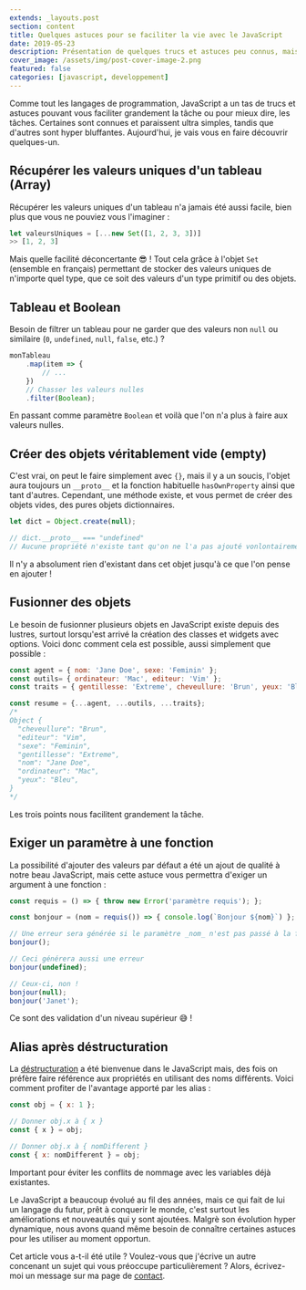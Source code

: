 ```yaml
---
extends: _layouts.post
section: content
title: Quelques astuces pour se faciliter la vie avec le JavaScript
date: 2019-05-23
description: Présentation de quelques trucs et astuces peu connus, mais pouvant vous faciliter grandement la tâche.
cover_image: /assets/img/post-cover-image-2.png
featured: false
categories: [javascript, developpement]
---
```


Comme tout les langages de programmation, JavaScript a un tas de trucs et astuces pouvant vous faciliter grandement la tâche ou pour mieux dire, les tâches. Certaines sont connues et paraissent ultra simples, tandis que d'autres sont hyper bluffantes. Aujourd'hui, je vais vous en faire découvrir quelques-un.

## Récupérer les valeurs uniques d'un tableau (Array)

Récupérer les valeurs uniques d'un tableau n'a jamais été aussi facile, bien plus que vous ne pouviez vous l'imaginer :

```js
let valeursUniques = [...new Set([1, 2, 3, 3])]
>> [1, 2, 3]
```
Mais quelle facilité déconcertante 😎 ! Tout cela grâce à l'objet `Set` (ensemble en français) permettant de stocker des valeurs uniques de n'importe quel type, que ce soit des valeurs d'un type primitif ou des objets.

## Tableau et Boolean

Besoin de filtrer un tableau pour ne garder que des valeurs non `null` ou similaire (`0`,  `undefined`,  `null`,  `false`, etc.) ?
```js
monTableau
    .map(item => {
        // ...
    })
    // Chasser les valeurs nulles
    .filter(Boolean);
```
En passant comme paramètre `Boolean` et voilà que l'on n'a plus à faire aux valeurs nulles.

## Créer des objets véritablement vide (empty)

C'est vrai, on peut le faire simplement avec `{}`, mais il y a un soucis, l'objet aura toujours un `__proto__` et la fonction habituelle `hasOwnProperty` ainsi que tant d'autres. Cependant, une méthode existe, et vous permet de créer des objets vides, des pures objets dictionnaires.
```js
let dict = Object.create(null);

// dict.__proto__ === "undefined"
// Aucune propriété n'existe tant qu'on ne l'a pas ajouté vonlontairement
```
Il n'y a absolument rien d'existant dans cet objet jusqu'à ce que l'on pense en ajouter !

## Fusionner des objets

Le besoin de fusionner plusieurs objets en JavaScript existe depuis des lustres, surtout lorsqu'est arrivé la création des classes et widgets avec options. Voici donc comment cela est possible, aussi simplement que possible :
```js
const agent = { nom: 'Jane Doe', sexe: 'Feminin' };
const outils= { ordinateur: 'Mac', editeur: 'Vim' };
const traits = { gentillesse: 'Extreme', cheveullure: 'Brun', yeux: 'Bleu' };

const resume = {...agent, ...outils, ...traits};
/*
Object {
  "cheveullure": "Brun",
  "editeur": "Vim",
  "sexe": "Feminin",
  "gentillesse": "Extreme",
  "nom": "Jane Doe",
  "ordinateur": "Mac",
  "yeux": "Bleu",
}
*/
```
Les trois points nous facilitent grandement la tâche.

## Exiger un paramètre à une fonction

La possibilité d'ajouter des valeurs par défaut a été un ajout de qualité à notre beau JavaScript, mais cette astuce vous permettra d'exiger un argument à une fonction :
```js
const requis = () => { throw new Error('paramètre requis'); };

const bonjour = (nom = requis()) => { console.log(`Bonjour ${nom}`) };

// Une erreur sera générée si le paramètre _nom_ n'est pas passé à la fonction
bonjour();

// Ceci générera aussi une erreur
bonjour(undefined);

// Ceux-ci, non !
bonjour(null);
bonjour('Janet');
```
Ce sont des validation d'un niveau supérieur 😅 !

## Alias après déstructuration

La [déstructuration](https://developer.mozilla.org/fr/docs/Web/JavaScript/Reference/Op%C3%A9rateurs/Affecter_par_d%C3%A9composition) a été bienvenue dans le JavaScript mais, des fois on préfère faire référence aux propriétés en utilisant des noms différents. Voici comment profiter de l'avantage apporté par les alias :
```js
const obj = { x: 1 };

// Donner obj.x à { x }
const { x } = obj;

// Donner obj.x à { nomDifferent }
const { x: nomDifferent } = obj;
```
Important pour éviter les conflits de nommage avec les variables déjà existantes.

Le JavaScript a beaucoup évolué au fil des années, mais ce qui fait de lui un langage du futur, prêt à conquerir le monde, c'est surtout les améliorations et nouveautés qui y sont ajoutées. Malgrè son évolution hyper dynamique, nous avons quand même besoin de connaître certaines astuces pour les utiliser au moment opportun.

Cet article vous a-t-il été utile ? Voulez-vous que j'écrive un autre concenant un sujet qui vous préoccupe particulièrement ? Alors, écrivez-moi un message sur ma page de [contact](/contact).
